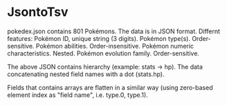 # JsontoTsv

pokedex.json contains 801 Pokémons.
The data is in JSON format.
Differnt features:
Pokémon ID, unique string (3 digits).
Pokémon type(s). Order-sensitive.
Pokémon abilities. Order-insensitive.
Pokémon numeric characteristics. Nested.
Pokémon evolution family. Order-sensitive.

The above JSON contains hierarchy (example: stats → hp).
The data concatenating nested field names with a dot (stats.hp).

Fields that contains arrays are flatten in a similar way (using zero-based element index as "field name", i.e. type.0, type.1).
